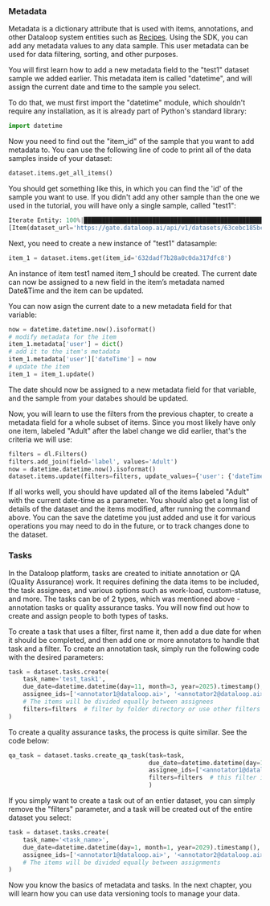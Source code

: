 ### Metadata
Metadata is a dictionary attribute that is used with items, annotations, and other Dataloop system entities such as [Recipes](https://dataloop.ai/blog/data-recipes/). Using the SDK, you can add any metadata values to any data sample. This user metadata can be used for data filtering, sorting, and other purposes.

You will first learn how to add a new metadata field to the "test1" dataset sample we added earlier. This metadata item is called "datetime", and will assign the current date and time to the sample you select.

To do that, we must first import the "datetime" module, which shouldn't require any installation, as it is already part of Python's standard library:
```python
import datetime
```
Now you need to find out the "item_id" of the sample that you want to add metadata to. You can use the following line of code to print all of the data samples inside of your dataset:
```python
dataset.items.get_all_items()
```
You should get something like this, in which you can find the 'id' of the sample you want to use. If you didn't add any other sample than the one we used in the tutorial, you will have only a single sample, called "test1":
```python
Iterate Entity: 100%|████████████████████████████████████████████████████████████████████| 1/1 [00:00<00:00,  1.15it/s]
[Item(dataset_url='https://gate.dataloop.ai/api/v1/datasets/63cebc185bc9dbe3ed851dbe', created_at='2023-01-23T17:04:15.000Z', dataset_id='63cebc185bc9dbe3ed851dbe', filename='/test1.jpg', name='test1.jpg', type='file', id='63cebe0f6f60196b004423d9', spec=None, creator='myfuncont@gmail.com', _description=None, annotations_count=3)]
```
Next, you need to create a new instance of "test1" datasample:

```python
item_1 = dataset.items.get(item_id='632dadf7b28a0c0da317dfc8')
```
An instance of item test1 named item_1 should be created. The current date can now be assigned to a new field in the item’s metadata named Date&Time and the item can be updated.

You can now asign the current date to a new metadata field for that variable:
```python
now = datetime.datetime.now().isoformat()
# modify metadata for the item
item_1.metadata['user'] = dict()
# add it to the item's metadata
item_1.metadata['user']['dateTime'] = now
# update the item
item_1 = item_1.update()
```
The date should now be assigned to a new metadata field for that variable, and the sample from your databes should be updated.

Now, you will learn to use the filters from the previous chapter, to create a metadata field for a whole subset of items. Since you most likely have only one item, labeled "Adult" after the label change we did earlier, that's the criteria we will use:
```python
filters = dl.Filters()
filters.add_join(field='label', values='Adult')
now = datetime.datetime.now().isoformat()
dataset.items.update(filters=filters, update_values={'user': {'dateTime': now}})
```
If all works well, you should have updated all of the items labeled "Adult" with the current date-time as a parameter. You should also get a long list of details of the dataset and the items modified, after running the command above. You can the save the datetime you just added and use it for various operations you may need to do in the future, or to track changes done to the dataset.

### Tasks
In the Dataloop platform, tasks are created to initiate annotation or QA (Quality Assurance) work. It requires defining the data items to be included, the task assignees, and various options such as work-load, custom-statuse, and more. The tasks can be of 2 types, which was  mentioned above - annotation tasks or quality assurance tasks. You will now find out how to create and assign people to both types of tasks.

To create a task that uses a filter, first name it, then add a due date for when it should be completed, and then add one or more annotators to handle that task and a filter. To create an annotation task, simply run the following code with the desired parameters:
```python
task = dataset.tasks.create(
    task_name='test_task1',
    due_date=datetime.datetime(day=11, month=3, year=2025).timestamp(),
    assignee_ids=['<annotator1@dataloop.ai>', '<annotator2@dataloop.ai>'],
    # The items will be divided equally between assignees
    filters=filters  # filter by folder directory or use other filters
)
```
To create a quality assurance tasks, the process is quite similar. See the code below:
```python
qa_task = dataset.tasks.create_qa_task(task=task,
                                       due_date=datetime.datetime(day=1, month=1, year=2029).timestamp(),
                                       assignee_ids=['<annotator1@dataloop.ai>', '<annotator2@dataloop.ai>'],
                                       filters=filters  # this filter is for "completed items"
                                       )
```
If you simply want to create a task out of an entier dataset, you can simply remove the "filters" parameter, and a task will be created out of the entire dataset you select:
```python
task = dataset.tasks.create(
    task_name='<task_name>',
    due_date=datetime.datetime(day=1, month=1, year=2029).timestamp(),
    assignee_ids=['<annotator1@dataloop.ai>', '<annotator2@dataloop.ai>']
    # The items will be divided equally between assignments
)
```

Now you know the basics of metadata and tasks. In the next chapter, you will learn  how you can use data versioning tools to manage your data.
